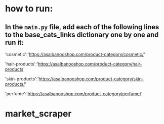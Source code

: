 # how to run:

## In the `main.py` file, add each of the following lines to the base_cats_links dictionary one by one and run it:


'cosmetic':'https://asalbanooshop.com/product-category/cosmetic/'

'hair-products':'https://asalbanooshop.com/product-category/hair-products'

'skin-products':'https://asalbanooshop.com/product-category/skin-products/'

'perfume':'https://asalbanooshop.com/product-category/perfume/'
# market_scraper
